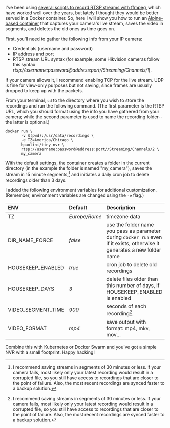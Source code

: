 I've been using [several scripts to record RTSP streams with ffmpeg,](https://github.com/hpaolini/nvr-scripts) which have worked well over the years, but lately I thought they would be better served in a Docker container. So, here I will show you how to run an [Alpine-based container](https://hub.docker.com/r/hpaolini/tiny-nvr) that captures your camera's live stream, saves the video in segments, and deletes the old ones as time goes on.

First, you'll need to gather the following info from your IP camera:

* Credentials (username and password)
* IP address and port
* RTSP stream URL syntax (for example, some Hikvision cameras follow this syntax _rtsp://username:password@address:port//Streaming/Channels/1_).

If your camera allows it, I recommend enabling TCP for the live stream. UDP is fine for view-only purposes but not saving, since frames are usually dropped to keep up with the packets.

From your terminal, `cd` to the directory where you wish to store the recordings and run the following command. (The first parameter is the RTSP URL, which you should format using the info you have gathered from your camera; while the second parameter is used to name the recording folder--the latter is optional.)

```
docker run \
       -v $(pwd):/usr/data/recordings \
       -e TZ=America/Chicago \
       hpaolini/tiny-nvr \
       rtsp://username:password@address:port//Streaming/Channels/2 \
       my_camera
```

With the default settings, the container creates a folder in the current directory (in the example the folder is named "my\_camera"), saves the stream in 15 minute segments,[^1] and initiates a daily cron job to delete recordings older than 3 days.

I added the following environment variables for additional customization. (Remember, environment variables are changed using the `-e` flag.)


| ENV                | Default       | Description |
| :----------------- | :----         | :------ |
| TZ                 | _Europe/Rome_ | timezone data |
| DIR_NAME_FORCE     | _false_       | use the folder name you pass as parameter during `docker run` even if it exists, otherwise it generates a new folder name |
| HOUSEKEEP_ENABLED  | _true_        | cron job to delete old recordings |
| HOUSEKEEP_DAYS     | _3_           | delete files older than this number of days, if HOUSEKEEP_ENABLED is enabled|
| VIDEO_SEGMENT_TIME | _900_         | seconds of each recording[^1] |
| VIDEO_FORMAT       | _mp4_         | save output with format: mp4, mkv, mov... |

Combine this with Kubernetes or Docker Swarm and you've got a simple NVR with a small footprint. Happy hacking!

[^1]: I recommend saving streams in segments of 30 minutes or less. If your camera fails, most likely only your latest recording  would result in a corrupted file, so you still have access to recordings that are closer to the point of failure. Also, the most recent recordings are synced faster to a backup solution.
